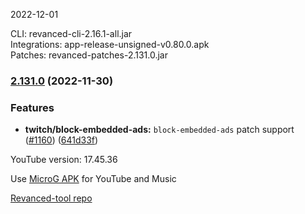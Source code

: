 2022-12-01
  
CLI: revanced-cli-2.16.1-all.jar  
Integrations: app-release-unsigned-v0.80.0.apk  
Patches: revanced-patches-2.131.0.jar  

### [2.131.0](https://github.com/revanced/revanced-patches/compare/v2.130.0...v2.131.0) (2022-11-30)
### Features
* **twitch/block-embedded-ads:** `block-embedded-ads` patch support ([#1160](https://github.com/revanced/revanced-patches/issues/1160)) ([641d33f](https://github.com/revanced/revanced-patches/commit/641d33fc7e213031124491bb468fb382267769aa))

  

YouTube version: 17.45.36

Use [MicroG APK](https://github.com/inotia00/VancedMicroG/releases/latest/download/microg.apk) for YouTube and Music

[Revanced-tool repo](https://github.com/Kingsmanvn-Official/ReVanced-tool)
